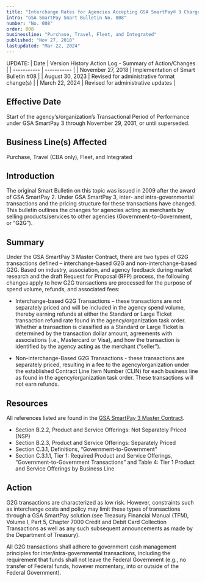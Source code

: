 ```yaml
---
title: "Interchange Rates for Agencies Accepting GSA SmartPay® 3 Charge Cards"
intro: "GSA SmartPay Smart Bulletin No. 008"
number: "No. 008"
order: 008
businessline: "Purchase, Travel, Fleet, and Integrated"
published: "Nov 27, 2018"
lastupdated: "Mar 22, 2024"
---
```


UPDATE:
| Date | Version History Action Log - Summary of Action/Changes |
| ----------- | ----------- |
| November 27, 2018 | Implementation of Smart Bulletin #08 |
| August 30, 2023 | Revised for administrative format change(s) |
| March 22, 2024 | Revised for administrative updates |

## Effective Date

Start of the agency’s/organization’s Transactional Period of Performance under GSA SmartPay 3 through November 29, 2031, or until superseded. 


## Business Line(s) Affected

Purchase, Travel (CBA only), Fleet, and Integrated


## Introduction

The original Smart Bulletin on this topic was issued in 2009 after the award of GSA SmartPay 2. Under GSA SmartPay 3, inter- and intra-governmental transactions and the pricing structure for these transactions have changed. This bulletin outlines the changes for agencies acting as merchants by selling products/services to other agencies (Government-to-Government, or “G2G”). 


## Summary

Under the GSA SmartPay 3 Master Contract, there are two types of G2G transactions defined – interchange-based G2G and non-interchange-based G2G. Based on industry, association, and agency feedback during market research and the draft Request for Proposal (RFP) process, the following changes apply to how G2G transactions are processed for the purpose of spend volume, refunds, and associated fees: 

 - Interchange-based G2G Transactions – these transactions are not separately priced and will be included in the agency spend volume, thereby earning refunds at either the Standard or Large Ticket transaction refund rate found in the agency/organization task order. Whether a transaction is classified as a Standard or Large Ticket is determined by the transaction dollar amount, agreements with associations (i.e., Mastercard or Visa), and how the transaction is identified by the agency acting as the merchant (“seller”). 

- Non-interchange-Based G2G Transactions - these transactions are separately priced, resulting in a fee to the agency/organization under the established Contract Line Item Number (CLIN) for each business line as found in the agency/organization task order. These transactions will not earn refunds. 


## Resources

All references listed are found in the [GSA SmartPay 3 Master Contract](/about/master-contract/). 
- Section B.2.2, Product and Service Offerings: Not Separately Priced (NSP)
- Section B.2.3, Product and Service Offerings: Separately Priced 
- Section C.3.1, Definitions, “Government-to-Government” 
- Section C.3.1.1, Tier 1: Required Product and Service Offerings, “Government-to-Government Transactions” and Table 4: Tier 1 Product and Service Offerings by Business Line 



## Action

G2G transactions are characterized as low risk. However, constraints such as interchange costs and policy may limit these types of transactions through a GSA SmartPay solution (see Treasury Financial Manual (TFM), Volume I, Part 5, Chapter 7000 Credit and Debit Card Collection Transactions as well as any such subsequent announcements as made by the Department of Treasury). 

All G2G transactions shall adhere to government cash management principles for inter/intra-governmental transactions, including the requirement that funds shall not leave the Federal Government (e.g., no transfer of Federal funds, however momentary, into or outside of the Federal Government). 
